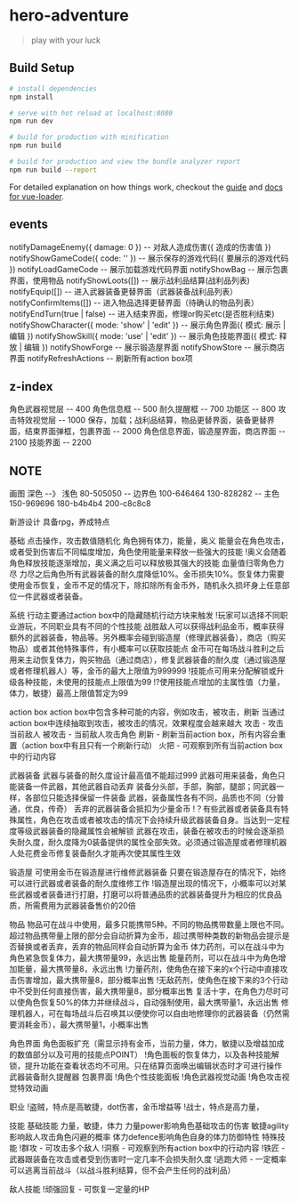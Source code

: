 # hero-adventure

> play with your luck

## Build Setup

``` bash
# install dependencies
npm install

# serve with hot reload at localhost:8080
npm run dev

# build for production with minification
npm run build

# build for production and view the bundle analyzer report
npm run build --report
```

For detailed explanation on how things work, checkout the [guide](http://vuejs-templates.github.io/webpack/) and [docs for vue-loader](http://vuejs.github.io/vue-loader).

## events
notifyDamageEnemy({ damage: 0 }) -- 对敌人造成伤害({ 造成的伤害值 })
notifyShowGameCode({ code: '' }) -- 展示保存的游戏代码({ 要展示的游戏代码 })
notifyLoadGameCode -- 展示加载游戏代码界面
notifyShowBag -- 展示包裹界面，使用物品
notifyShowLoots([]) -- 展示战利品结算(战利品列表)
notifyEquip([]) -- 进入武器装备更替界面（武器装备战利品列表）
notifyConfirmItems([])  -- 进入物品选择更替界面（待确认的物品列表）
notifyEndTurn(true | false) -- 进入结束界面，修理or购买etc(是否胜利结束)
notifyShowCharacter({ mode: 'show' | 'edit' }) -- 展示角色界面({ 模式: 展示 | 编辑 })
notifyShowSkill({ mode: 'use' | 'edit' }) -- 展示角色技能界面({ 模式: 释放 | 编辑 })
notifyShowForge -- 展示锻造屋界面
notifyShowStore -- 展示商店界面
notifyRefreshActions -- 刷新所有action box项

## z-index
角色武器视觉层 -- 400
角色信息框 -- 500
耐久提醒框 -- 700
功能区 -- 800
攻击特效视觉层 -- 1000
保存，加载；战利品结算，物品更替界面，装备更替界面，结束界面弹框，包裹界面 -- 2000
角色信息界面，锻造屋界面，商店界面 -- 2100
技能界面 -- 2200

## NOTE
画图 深色 --》 浅色
80-505050 -- 边界色
100-646464
130-828282 -- 主色
150-969696
180-b4b4b4
200-c8c8c8

新游设计
具备rpg，养成特点

基础
点击操作，攻击数值随机化
角色拥有体力，能量，奥义
能量会在角色攻击，或者受到伤害后不同幅度增加，角色使用能量来释放一些强大的技能
!奥义会随着角色释放技能逐渐增加，奥义满之后可以释放极其强大的技能
血量值归零角色力尽
力尽之后角色所有武器装备的耐久度降低10%。金币损失10%。恢复体力需要使用金币恢复，金币不足的情况下，除扣除所有金币外，随机永久损坏身上任意部位一件武器或者装备。

系统
行动主要通过action box中的隐藏随机行动方块来触发
!玩家可以选择不同职业游玩，不同职业具有不同的个性技能
战胜敌人可以获得战利品金币，概率获得额外的武器装备，物品等。另外概率会碰到锻造屋（修理武器装备），商店（购买物品）或者其他特殊事件，有小概率可以获取技能点
金币可在每场战斗胜利之后用来主动恢复体力，购买物品（通过商店），修复武器装备的耐久度（通过锻造屋或者修理机器人）等，金币的最大上限值为999999
!技能点可用来分配解锁或升级各种技能，未使用的技能点上限值为99
!?使用技能点增加的主属性值（力量，体力，敏捷）最高上限值暂定为99

action box
action box中包含多种可能的内容，例如攻击，被攻击，刷新
当通过action box中连续抽取到攻击，被攻击的情况，效果程度会越来越大
攻击 - 攻击当前敌人
被攻击 - 当前敌人攻击角色
刷新 - 刷新当前action box，所有内容会重置（action box中有且只有一个刷新行动）
火把 - 可观察到所有当前action box中的行动内容

武器装备
武器与装备的耐久度设计最高值不能超过999
武器可用来装备，角色只能装备一件武器，其他武器自动丢弃
装备分头部，手部，胸部，腿部；同武器一样，各部位只能选择保留一件装备
武器，装备属性各有不同，品质也不同（分普通，优良，传奇）
丢弃的武器装备会抵扣为少量金币
!？有些武器或者装备具有特殊属性，角色在攻击或者被攻击的情况下会持续升级武器装备自身。当达到一定程度等级武器装备的隐藏属性会被解锁
武器在攻击，装备在被攻击的时候会逐渐损失耐久度，耐久度降为0装备提供的属性全部失效。必须通过锻造屋或者修理机器人处花费金币修复装备耐久才能再次使其属性生效

锻造屋
可使用金币在锻造屋进行维修武器装备
只要在锻造屋存在的情况下，始终可以进行武器或者装备的耐久度维修工作
!锻造屋出现的情况下，小概率可以对某些武器或者装备进行打磨，打磨可以将普通品质的武器装备提升为相应的优良品质，所需费用为武器装备售价的20倍

物品
物品可在战斗中使用，最多只能携带5种。不同的物品携带数量上限也不同。超过物品携带量上限的部分会自动折算为金币，超过携带种类数的新物品会提示是否替换或者丢弃，丢弃的物品同样会自动折算为金币
体力药剂，可以在战斗中为角色紧急恢复体力，最大携带量99，永远出售
能量药剂，可以在战斗中为角色增加能量，最大携带量8，永远出售
!力量药剂，使角色在接下来的x个行动中直接攻击伤害增加，最大携带量8，部分概率出售
!无敌药剂，使角色在接下来的3个行动中不受到任何直接伤害，最大携带量8，部分概率出售
复活十字，在角色力尽时可以使角色恢复50%的体力并继续战斗，自动强制使用，最大携带量1，永远出售
修理机器人，可在每场战斗后召唤其以便使你可以自由地修理你的武器装备（仍然需要消耗金币），最大携带量1，小概率出售

角色界面
角色面板扩充（需显示持有金币，当前力量，体力，敏捷以及增益加成的数值部分以及可用的技能点POINT）
!角色面板的恢复体力，以及各种技能解锁，提升功能在查看状态均不可用。只在结算页面唤出编辑状态时才可进行操作
武器装备耐久提醒器
包裹界面
!角色个性技能面板
!角色武器视觉动画
!角色攻击视觉特效动画

职业
!盗贼，特点是高敏捷，dot伤害，金币增益等
!战士，特点是高力量，

技能
基础技能
力量，敏捷，体力
力量power影响角色基础攻击的伤害
敏捷agility影响敌人攻击角色闪避的概率
体力defence影响角色自身的体力防御特性
特殊技能
!群攻 - 可攻击多个敌人
!洞察 - 可观察到所有action box中的行动内容
!铁匠 - 武器跟装备在攻击或者受到伤害时一定几率不会损失耐久度
!逃跑大师 - 一定概率可以逃离当前战斗（以战斗胜利结算，但不会产生任何的战利品）

敌人技能
!顽强回复 - 可恢复一定量的HP
